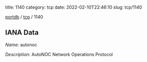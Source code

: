 title: 1140
category: tcp
date: 2022-02-10T22:46:10
slug: tcp/1140

[portdb](/) / [tcp](/category/tcp.html) / 1140


## IANA Data

_Name:_ autonoc

_Description:_ AutoNOC Network Operations Protocol

